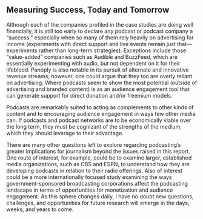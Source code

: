 Measuring Success, Today and Tomorrow
 -------------------------------------
 
 Although each of the companies profiled in the case studies are doing well financially, it is still too early to declare any podcast or podcast company a “success,” especially when so many of them rely heavily on advertising for income (experiments with direct support and live events remain just that—experiments rather than long-term strategies). Exceptions include those “value-added” companies such as Audible and BuzzFeed, which are essentially experimenting with audio, but not dependent on it for their lifeblood. Panoply is also notable in its pursuit of alternate and innovative revenue streams; however, one could argue that they too are overly reliant on advertising. Where podcasts seem to show the most potential (outside of advertising and branded content) is as an audience engagement tool that can generate support for direct donation and/or freemium models. 

 Podcasts are remarkably suited to acting as complements to other kinds of content and to encouraging audience engagement in ways few other media can. If podcasts and podcast networks are to be economically viable over the long term, they must be cognizant of the strengths of the medium, which they should leverage to their advantage. 

 There are many other questions left to explore regarding podcasting’s greater implications for journalism beyond the issues raised in this report. One route of interest, for example, could be to examine larger, established media organizations, such as CBS and ESPN, to understand how they are developing podcasts in relation to their radio offerings. Also of interest could be a more internationally focused study examining the ways government-sponsored broadcasting corporations affect the podcasting landscape in terms of opportunities for monetization and audience engagement. As this sphere changes daily, I have no doubt new questions, challenges, and opportunities for future research will emerge in the days, weeks, and years to come. 

